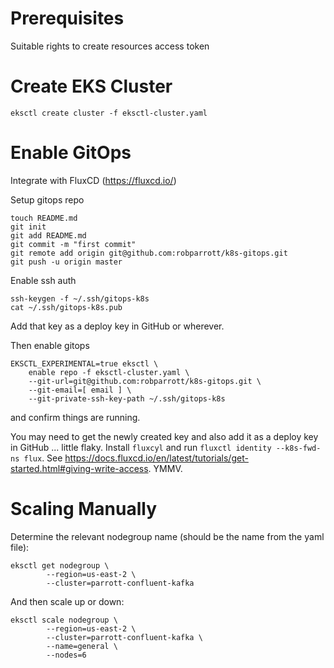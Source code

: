 

# Prerequisites

Suitable rights to create resources
access token

# Create EKS Cluster
```
eksctl create cluster -f eksctl-cluster.yaml
```

# Enable GitOps

Integrate with FluxCD (https://fluxcd.io/)

Setup gitops repo 

```
touch README.md
git init
git add README.md
git commit -m "first commit"
git remote add origin git@github.com:robparrott/k8s-gitops.git
git push -u origin master
```

Enable ssh auth

```
ssh-keygen -f ~/.ssh/gitops-k8s
cat ~/.ssh/gitops-k8s.pub 

```

Add that key as a deploy key in GitHub or wherever.

Then enable gitops 
```
EKSCTL_EXPERIMENTAL=true eksctl \
    enable repo -f eksctl-cluster.yaml \
    --git-url=git@github.com:robparrott/k8s-gitops.git \
    --git-email=[ email ] \
    --git-private-ssh-key-path ~/.ssh/gitops-k8s
```

and confirm things are running.

You may need to get the newly created key and also add it as a deploy key in GitHub ... little flaky. Install `fluxcyl` and run `fluxctl identity --k8s-fwd-ns flux`. See https://docs.fluxcd.io/en/latest/tutorials/get-started.html#giving-write-access. YMMV.

# Scaling Manually

Determine the relevant nodegroup name (should be the name from the yaml file):
```
eksctl get nodegroup \
        --region=us-east-2 \
        --cluster=parrott-confluent-kafka
```

And then scale up or down:

```
eksctl scale nodegroup \
        --region=us-east-2 \
        --cluster=parrott-confluent-kafka \
        --name=general \
        --nodes=6
```

